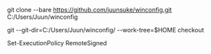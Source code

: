 git clone --bare https://github.com/juunsuke/winconfig.git C:/Users/Juun/winconfig

git --git-dir=C:/Users/Juun/winconfig/ --work-tree=$HOME checkout

Set-ExecutionPolicy RemoteSigned

